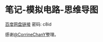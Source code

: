 # 笔记-模拟电路-思维导图

[百度网盘链接](https://pan.baidu.com/s/1UQPqjbVukju95BGrSuIniw)   密码: c8id

感谢[@CorrineChanY](https://github.com/CorrineChanY)整理。
